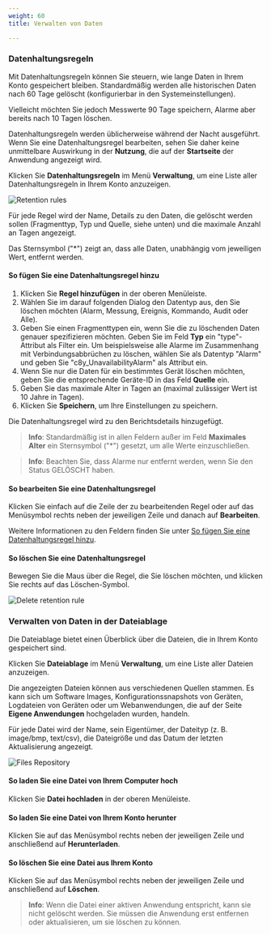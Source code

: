```yaml
---
weight: 60
title: Verwalten von Daten

---
```

### <a name="retention-rules"></a>Datenhaltungsregeln

Mit Datenhaltungsregeln können Sie steuern, wie lange Daten in Ihrem Konto gespeichert bleiben. Standardmäßig werden alle historischen Daten nach 60 Tage gelöscht (konfigurierbar in den Systemeinstellungen).

Vielleicht möchten Sie jedoch Messwerte 90 Tage speichern, Alarme aber bereits nach 10 Tagen löschen. 

Datenhaltungsregeln werden üblicherweise während der Nacht ausgeführt. Wenn Sie eine Datenhaltungsregel bearbeiten, sehen Sie daher keine unmittelbare Auswirkung in der **Nutzung**, die auf der **Startseite** der Anwendung angezeigt wird.

Klicken Sie **Datenhaltungsregeln** im Menü **Verwaltung**, um eine Liste aller Datenhaltungsregeln in Ihrem Konto anzuzeigen.

<img src="/guides/images/benutzerhandbuch/Administration/admin-retention-rules.png" alt="Retention rules">

Für jede Regel wird der Name, Details zu den Daten, die gelöscht werden sollen (Fragmenttyp, Typ und Quelle, siehe unten) und die maximale Anzahl an Tagen angezeigt.

Das Sternsymbol ("*") zeigt an, dass alle Daten, unabhängig vom jeweiligen Wert, entfernt werden.


#### <a name="add-retention-rule"></a>So fügen Sie eine Datenhaltungsregel hinzu

1. Klicken Sie **Regel hinzufügen** in der oberen Menüleiste. 
2. Wählen Sie im darauf folgenden Dialog den Datentyp aus, den Sie löschen möchten (Alarm, Messung, Ereignis, Kommando, Audit oder Alle).
3. Geben Sie einen Fragmenttypen ein, wenn Sie die zu löschenden Daten genauer spezifizieren möchten. Geben Sie im Feld **Typ** ein "type"-Attribut als Filter ein. Um beispielsweise alle Alarme im Zusammenhang mit Verbindungsabbrüchen zu löschen, wählen Sie als Datentyp "Alarm" und geben Sie "c8y_UnavailabilityAlarm" als Attribut ein.
4. Wenn Sie nur die Daten für ein bestimmtes Gerät löschen möchten, geben Sie die entsprechende Geräte-ID in das Feld **Quelle** ein.
5. Geben Sie das maximale Alter in Tagen an (maximal zulässiger Wert ist 10 Jahre in Tagen).
6. Klicken Sie **Speichern**, um Ihre Einstellungen zu speichern.

Die Datenhaltungsregel wird zu den Berichtsdetails hinzugefügt.

> **Info**: Standardmäßig ist in allen Feldern außer im Feld **Maximales Alter** ein Sternsymbol ("*") gesetzt, um alle Werte einzuschließen.

> **Info**: Beachten Sie, dass Alarme nur entfernt werden, wenn Sie den Status GELÖSCHT haben.

#### So bearbeiten Sie eine Datenhaltungsregel

Klicken Sie einfach auf die Zeile der zu bearbeitenden Regel oder auf das Menüsymbol rechts neben der jeweiligen Zeile und danach auf **Bearbeiten**.

Weitere Informationen zu den Feldern finden Sie unter [So fügen Sie eine Datenhaltungsregel hinzu](#add-retention-rule).


#### So löschen Sie eine Datenhaltungsregel

Bewegen Sie die Maus über die Regel, die Sie löschen möchten, und klicken Sie rechts auf das Löschen-Symbol.

<img src="/guides/images/benutzerhandbuch/Administration/admin-retention-rules-delete.png" alt="Delete retention rule">


### <a name="files"></a>Verwalten von Daten in der Dateiablage

Die Dateiablage bietet einen Überblick über die Dateien, die in Ihrem Konto gespeichert sind.

Klicken Sie **Dateiablage** im Menü **Verwaltung**, um eine Liste aller Dateien anzuzeigen. 

Die angezeigten Dateien können aus verschiedenen Quellen stammen. Es kann sich um Software Images, Konfigurationssnapshots von Geräten, Logdateien von Geräten oder um Webanwendungen, die auf der Seite **Eigene Anwendungen** hochgeladen wurden, handeln. 

Für jede Datei wird der Name, sein Eigentümer, der Dateityp (z. B. image/bmp, text/csv), die Dateigröße und das Datum der letzten Aktualisierung angezeigt.

<img src="/guides/images/benutzerhandbuch/Administration/admin-files-repository.png" alt="Files Repository" style="max-width: 100%">

#### So laden Sie eine Datei von Ihrem Computer hoch

Klicken Sie **Datei hochladen** in der oberen Menüleiste.

#### So laden Sie eine Datei von Ihrem Konto herunter

Klicken Sie auf das Menüsymbol rechts neben der jeweiligen Zeile und anschließend auf **Herunterladen**.


#### So löschen Sie eine Datei aus Ihrem Konto

Klicken Sie auf das Menüsymbol rechts neben der jeweiligen Zeile und anschließend auf **Löschen**.

> **Info**: Wenn die Datei einer aktiven Anwendung entspricht, kann sie nicht gelöscht werden. Sie müssen die Anwendung erst entfernen oder aktualisieren, um sie löschen zu können.
